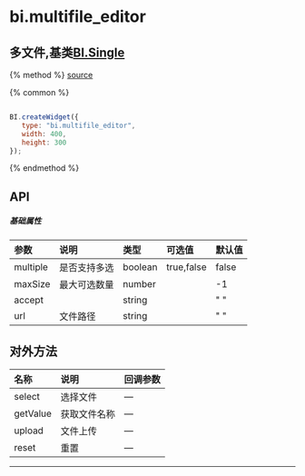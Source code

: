 # bi.multifile_editor

## 多文件,基类[BI.Single](/core/single.md)

{% method %}
[source](https://jsfiddle.net/fineui/txqwwzLm/)

{% common %}
```javascript

BI.createWidget({
   type: "bi.multifile_editor",
   width: 400,
   height: 300
});


```

{% endmethod %}

## API
##### 基础属性
| 参数    | 说明           | 类型  | 可选值 | 默认值
| :------ |:-------------  | :-----| :----|:----
| multiple | 是否支持多选 | boolean | true,false| false |
| maxSize | 最大可选数量 | number | | -1 |
| accept | | string | | " "|
| url | 文件路径 | string | | " "|



## 对外方法
| 名称     | 说明                           |  回调参数     
| :------ |:-------------                  | :-----   
| select | 选择文件 | —|
| getValue | 获取文件名称 | —|
| upload | 文件上传| —|
| reset | 重置| —|

 


---


